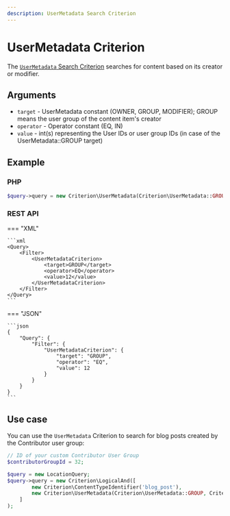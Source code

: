 ```yaml
---
description: UserMetadata Search Criterion
---
```


# UserMetadata Criterion

The [`UserMetadata` Search Criterion](/api/php_api/php_api_reference/classes/Ibexa-Contracts-Core-Repository-Values-Content-Query-Criterion-UserMetadata.html) searches for content based on its creator or modifier.

## Arguments

- `target` - UserMetadata constant (OWNER, GROUP, MODIFIER); GROUP means the user group of the content item's creator
- `operator` - Operator constant (EQ, IN)
- `value` - int(s) representing the User IDs or user group IDs (in case of the UserMetadata::GROUP target)

## Example

### PHP

``` php
$query->query = new Criterion\UserMetadata(Criterion\UserMetadata::GROUP, Criterion\Operator::EQ, 12);
```

### REST API

=== "XML"

    ```xml
    <Query>
        <Filter>
            <UserMetadataCriterion>
                <target>GROUP</target>
                <operator>EQ</operator>
                <value>12</value>
            </UserMetadataCriterion>
        </Filter>
    </Query>
    ```

=== "JSON"

    ```json
    {
        "Query": {
            "Filter": {
                "UserMetadataCriterion": {
                    "target": "GROUP",
                    "operator": "EQ",
                    "value": 12
                }
            }
        }
    }
    ```

## Use case

You can use the `UserMetadata` Criterion to search for blog posts created by the Contributor user group:

``` php hl_lines="7"
// ID of your custom Contributor User Group
$contributorGroupId = 32;

$query = new LocationQuery;
$query->query = new Criterion\LogicalAnd([
        new Criterion\ContentTypeIdentifier('blog_post'),
        new Criterion\UserMetadata(Criterion\UserMetadata::GROUP, Criterion\Operator::EQ, $contributorGroupId)
    ]
);
```
